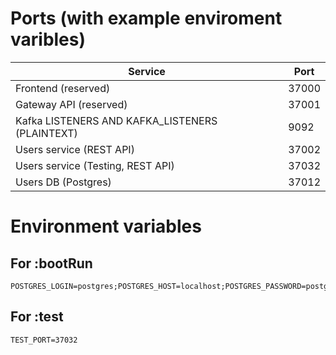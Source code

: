 # Ports (with example enviroment varibles)

| Service                                         | Port  |
|-------------------------------------------------|-------|
| Frontend (reserved)                             | 37000 |
| Gateway API (reserved)                          | 37001 |
| Kafka LISTENERS AND KAFKA_LISTENERS (PLAINTEXT) | 9092  |
| Users service (REST API)                        | 37002 |
| Users service (Testing, REST API)               | 37032 |
| Users DB (Postgres)                             | 37012 |

# Environment variables

## For :bootRun

```
POSTGRES_LOGIN=postgres;POSTGRES_HOST=localhost;POSTGRES_PASSWORD=postgres;POSTGRES_PORT=37012;POSTGRES_DB=myblog;APP_PORT=37002
```

## For :test

```
TEST_PORT=37032
```